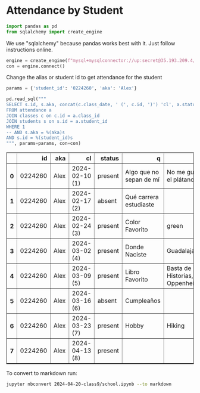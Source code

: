 Attendance by Student
=====================


```python
import pandas as pd
from sqlalchemy import create_engine
```

We use "sqlalchemy" because pandas works best with it. Just follow instructions online.


```python
engine = create_engine(f"mysql+mysqlconnector://up:secret@35.193.209.4/up_2024_2_big_data")
con = engine.connect()
```

Change the alias or student id to get attendance for the student


```python
params = {'student_id': '0224260', 'aka': 'Alex'}

pd.read_sql("""
SELECT s.id, s.aka, concat(c.class_date, ' (', c.id, ')') 'cl', a.status, coalesce(c.question_of_the_day, '') 'q', coalesce(a.answer_of_the_day, '') 'ans'
FROM attendance a
JOIN classes c on c.id = a.class_id
JOIN students s on s.id = a.student_id
WHERE 1
-- AND s.aka = %(aka)s
AND s.id = %(student_id)s
""", params=params, con=con)
```




<div>
<table border="1" class="dataframe">
  <thead>
    <tr style="text-align: right;">
      <th></th>
      <th>id</th>
      <th>aka</th>
      <th>cl</th>
      <th>status</th>
      <th>q</th>
      <th>ans</th>
    </tr>
  </thead>
  <tbody>
    <tr>
      <th>0</th>
      <td>0224260</td>
      <td>Alex</td>
      <td>2024-02-10 (1)</td>
      <td>present</td>
      <td>Algo que no sepan de mí</td>
      <td>No me gusta el plátano</td>
    </tr>
    <tr>
      <th>1</th>
      <td>0224260</td>
      <td>Alex</td>
      <td>2024-02-17 (2)</td>
      <td>absent</td>
      <td>Qué carrera estudiaste</td>
      <td></td>
    </tr>
    <tr>
      <th>2</th>
      <td>0224260</td>
      <td>Alex</td>
      <td>2024-02-24 (3)</td>
      <td>present</td>
      <td>Color Favorito</td>
      <td>green</td>
    </tr>
    <tr>
      <th>3</th>
      <td>0224260</td>
      <td>Alex</td>
      <td>2024-03-02 (4)</td>
      <td>present</td>
      <td>Donde Naciste</td>
      <td>Guadalajara</td>
    </tr>
    <tr>
      <th>4</th>
      <td>0224260</td>
      <td>Alex</td>
      <td>2024-03-09 (5)</td>
      <td>present</td>
      <td>Libro Favorito</td>
      <td>Basta de Historias, Oppenheimer</td>
    </tr>
    <tr>
      <th>5</th>
      <td>0224260</td>
      <td>Alex</td>
      <td>2024-03-16 (6)</td>
      <td>absent</td>
      <td>Cumpleaños</td>
      <td></td>
    </tr>
    <tr>
      <th>6</th>
      <td>0224260</td>
      <td>Alex</td>
      <td>2024-03-23 (7)</td>
      <td>present</td>
      <td>Hobby</td>
      <td>Hiking</td>
    </tr>
    <tr>
      <th>7</th>
      <td>0224260</td>
      <td>Alex</td>
      <td>2024-04-13 (8)</td>
      <td>present</td>
      <td></td>
      <td></td>
    </tr>
  </tbody>
</table>
</div>



To convert to markdown run:

```sh
jupyter nbconvert 2024-04-20-class9/school.ipynb --to markdown
```
